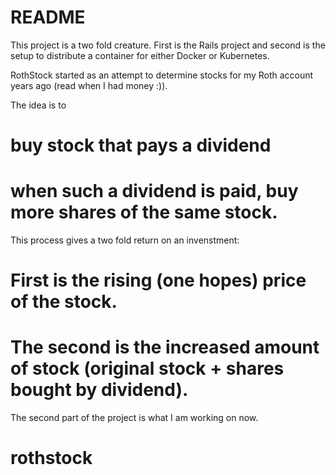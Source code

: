 # README

This project is a two fold creature.  First is the Rails project and second is the setup to distribute a container for either Docker or Kubernetes.

RothStock started as an attempt to determine stocks for my Roth account years ago (read when I had money :)).

The idea is to 
# buy stock that pays a dividend 
# when such a dividend is paid, buy more shares of the same stock.

This process gives a two fold return on an invenstment:
# First is the rising (one hopes) price of the stock.
# The second is the increased amount of stock (original stock + shares bought by dividend).

The second part of the project is what I am working on now.

# rothstock
